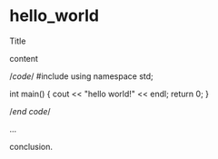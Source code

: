 # hello_world

Title

content

/*code*/
#include <iostream>
using namespace std;

int main()
{
    cout << "hello world!" << endl;
    return 0;
}

/*end code*/

...

conclusion.
